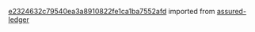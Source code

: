[e2324632c79540ea3a8910822fe1ca1ba7552afd](https://github.com/insolar/assured-ledger/commit/e2324632c79540ea3a8910822fe1ca1ba7552afd) imported from [assured-ledger](https://github.com/insolar/assured-ledger)
